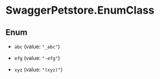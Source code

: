 # SwaggerPetstore.EnumClass

## Enum


* `abc` (value: `"_abc"`)

* `efg` (value: `"-efg"`)

* `xyz` (value: `"(xyz)"`)


